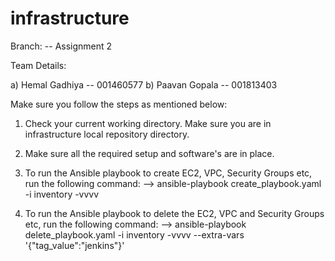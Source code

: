 # infrastructure

Branch: -- Assignment 2

Team Details:

a) Hemal Gadhiya -- 001460577
b) Paavan Gopala -- 001813403

Make sure you follow the steps as mentioned below:

1) Check your current working directory. Make sure you are in infrastructure local repository directory.

2) Make sure all the required setup and software's are in place.

3) To run the Ansible playbook to create EC2, VPC, Security Groups etc, run the following command:
   --> ansible-playbook create_playbook.yaml -i inventory -vvvv

4) To run the Ansible playbook to delete the EC2, VPC and Security Groups etc, run the following command:
   --> ansible-playbook delete_playbook.yaml -i inventory -vvvv --extra-vars '{"tag_value":"jenkins"}'
